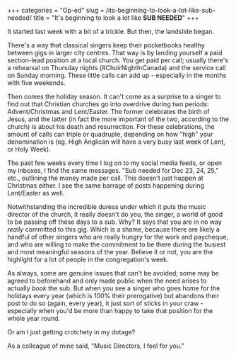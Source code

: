 +++
categories = "Op-ed"
slug = /its-beginning-to-look-a-lot-like-sub-needed/
title = "It&#039;s beginning to look a lot like **SUB NEEDED**"
+++

It started last week with a bit of a trickle. But then, the landslide began. 

There's a way that classical singers keep their pocketbooks healthy between gigs in larger city centres. That way is by landing yourself a paid section-lead position at a local church. You get paid per call; usually there's a rehearsal on Thursday nights (#ChoirNightInCanada) and the service call on Sunday morning. These little calls can add up - especially in the months with five weekends. 

Then comes the holiday season. It can't come as a surprise to a singer to find out that Christian churches go into overdrive during two periods: Advent/Christmas and Lent/Easter. The former celebrates the birth of Jesus, and the latter (in fact the more important of the two, according to the church) is about his death and resurrection. For these celebrations, the amount of calls can triple or quadruple, depending on how "high" your denomination is (eg. High Anglican will have a very busy last week of Lent, or Holy Week).

The past few weeks every time I log on to my social media feeds, or open my inboxes, I find the same messages. "Sub needed for Dec 23, 24, 25," etc., outlining the money made per call. This doesn't just happen at Christmas either. I see the same barrage of posts happening during Lent/Easter as well. 

Notwithstanding the incredible duress under which it puts the music director of the church, it really doesn't do you, the singer, a world of good to be passing off these days to a sub. Why? It says that you are in no way *really* committed to this gig. Which is a shame, because there are likely a handful of other singers who are really hungry for the work and paycheque, and who are willing to make the commitment to be there during the busiest and most meaningful seasons of the year. Believe it or not, you are the highlight for a lot of people in the congregation's week. 

As always, some are genuine issues that can't be avoided; some may be agreed to beforehand and only made public when the need arises to actually *book* the sub. But when you see a singer who goes home for the holidays every year (which is 100% their prerogative) but abandons their post to do so (again, every year), it just sort of sticks in your craw - especially when you'd be more than happy to take that position for the whole year round. 

Or am I just getting crotchety in my dotage?

As a colleague of mine said, "Music Directors, I feel for you."
